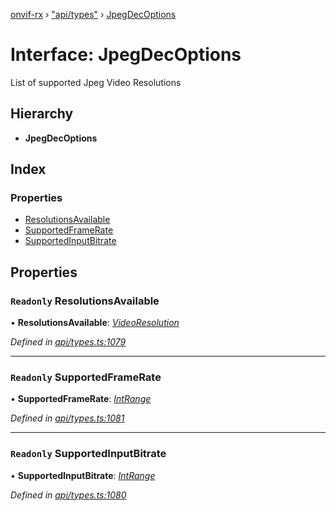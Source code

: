 [onvif-rx](../README.md) › ["api/types"](../modules/_api_types_.md) › [JpegDecOptions](_api_types_.jpegdecoptions.md)

# Interface: JpegDecOptions

List of supported Jpeg Video Resolutions

## Hierarchy

* **JpegDecOptions**

## Index

### Properties

* [ResolutionsAvailable](_api_types_.jpegdecoptions.md#readonly-resolutionsavailable)
* [SupportedFrameRate](_api_types_.jpegdecoptions.md#readonly-supportedframerate)
* [SupportedInputBitrate](_api_types_.jpegdecoptions.md#readonly-supportedinputbitrate)

## Properties

### `Readonly` ResolutionsAvailable

• **ResolutionsAvailable**: *[VideoResolution](_api_types_.videoresolution.md)*

*Defined in [api/types.ts:1079](https://github.com/patrickmichalina/onvif-rx/blob/3e9b152/src/api/types.ts#L1079)*

___

### `Readonly` SupportedFrameRate

• **SupportedFrameRate**: *[IntRange](_api_types_.intrange.md)*

*Defined in [api/types.ts:1081](https://github.com/patrickmichalina/onvif-rx/blob/3e9b152/src/api/types.ts#L1081)*

___

### `Readonly` SupportedInputBitrate

• **SupportedInputBitrate**: *[IntRange](_api_types_.intrange.md)*

*Defined in [api/types.ts:1080](https://github.com/patrickmichalina/onvif-rx/blob/3e9b152/src/api/types.ts#L1080)*
